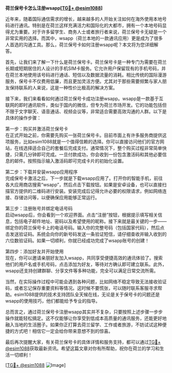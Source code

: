 **荷兰保号卡怎么注册wsapp[[TG💪+ @esim1088](https://t.me/s/esim1088)]**

近年来，随着国际通信需求的增长，越来越多的人开始关注如何在海外使用本地号码进行通讯。特别是在荷兰这样充满活力和国际化的大都市，拥有一个本地号码显得尤为重要。对于许多留学生、商务人士或者旅行者来说，荷兰保号卡无疑是一个非常实用的选择。而其中，wsapp（荷兰本地的一款通讯应用）更是成为了很多人首选的沟通工具。那么，荷兰保号卡如何注册wsapp呢？本文将为您详细解答。

首先，让我们来了解一下什么是荷兰保号卡。荷兰保号卡是一种专门为需要在荷兰长期或短期居住的人设计的手机SIM卡服务。它允许用户保留现有的手机号码，并在荷兰本地使用该号码进行通话、短信以及数据流量的消耗。相比传统的国际漫游服务，保号卡不仅费用低廉，而且更加灵活方便。尤其对于那些需要频繁与家人朋友保持联系的人来说，这是一种性价比极高的解决方案。

接下来，我们来看看如何通过荷兰保号卡成功注册wsapp。wsapp是一款基于互联网的即时通讯软件，类似于国内的微信，但专为荷兰市场开发。它的功能包括但不限于文字聊天、语音通话、视频会议等，非常适合需要高效沟通的人群。以下是具体的操作步骤：

第一步：购买并激活荷兰保号卡  
在正式开始之前，你需要先购买一张荷兰保号卡。目前市面上有许多服务商提供这项服务，比如esim1088就是一个值得信赖的选择。你可以直接访问他们的官方网站，在线选择适合自己的套餐后完成支付。通常情况下，整个购买过程非常简单快捷，只需几分钟即可完成。一旦付款成功，你会收到一份包含激活码和其他必要信息的邮件。按照指示输入激活码即可完成卡片的初始化设置。

第二步：下载并安装wsapp应用程序  
完成保号卡激活之后，下一步就是下载wsapp应用了。打开你的智能手机，前往各大应用商店搜索“wsapp”，然后点击下载按钮。如果是安卓设备，也可以直接扫描官方提供的二维码进行安装。安装完成后记得允许必要的权限请求，例如网络连接、存储访问等，以便确保应用能够正常运行。

第三步：注册账号并绑定电话号码  
启动wsapp后，你会看到一个欢迎界面。点击“注册”按钮，根据提示填写相关信息，包括电子邮件地址、密码以及希望使用的昵称。接下来就是最关键的一步——绑定你的荷兰保号卡上的电话号码。输入你的完整号码（包括国家代码），然后点击发送验证码。系统会向你的新号码发送一条验证短信，请仔细查收并输入收到的六位数验证码。如果一切顺利，你就已经成功完成了wsapp账号的创建！

第四步：添加好友并开始使用  
现在，你可以邀请亲朋好友加入wsapp，共同享受便捷高效的通讯体验了。搜索他们的用户名或手机号码，点击添加为好友，等待对方确认即可建立联系。此外，wsapp还支持创建群聊、分享文件等多种功能，完全可以满足日常交流所需。

当然，在实际操作过程中可能会遇到各种问题，比如网络不稳定导致无法接收验证码，或者忘记保存重要资料等情况。这时候不要慌张，可以随时联系客服寻求帮助。esim1088提供的技术支持团队全天候在线，无论是关于保号卡的问题还是wsapp的使用技巧，他们都能给予专业的指导。

总而言之，通过荷兰保号卡注册wsapp其实并不复杂，只要按照上述步骤一步步操作就能轻松搞定。这不仅能够让你享受到低成本高质量的通讯服务，还能更好地融入当地的生活圈子。如果你正打算去荷兰留学、工作或者旅游，不妨试试这种便捷的方式吧！相信它一定会给你带来意想不到的惊喜。

最后再次提醒大家，有关荷兰保号卡的具体详情和服务支持，都可以通过[TG💪+ @esim1088](https://t.me/s/esim1088)获取最新资讯。希望这篇文章对你有所帮助，祝你在荷兰的学习和生活一切顺利！

[[TG💪+ @esim1088](https://t.me/s/esim1088) ![Image](https://i.postimg.cc/4NQfJmqS/Snipaste-2025-05-13-00-14-12.png)]